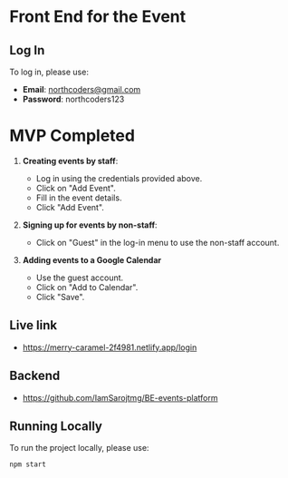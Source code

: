 # Front End for the Event

## Log In

To log in, please use:
- **Email**: northcoders@gmail.com
- **Password**: northcoders123

# MVP Completed

1. **Creating events by staff**:
   - Log in using the credentials provided above.
   - Click on "Add Event".
   - Fill in the event details.
   - Click "Add Event".

2. **Signing up for events by non-staff**:
   - Click on "Guest" in the log-in menu to use the non-staff account.

3. **Adding events to a Google Calendar** 
   - Use the guest account.
   - Click on "Add to Calendar".
   - Click "Save".

## Live link 
- https://merry-caramel-2f4981.netlify.app/login

## Backend
 - https://github.com/IamSarojtmg/BE-events-platform

## Running Locally
To run the project locally, please use:

```bash
npm start




